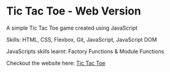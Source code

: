 # Tic Tac Toe - Web Version

A simple Tic Tac Toe game created using JavaScript

Skills: HTML, CSS, Flexbox, Git, JavaScript, JavaScript DOM

JavaScripts skills learnt: Factory Functions & Module Functions

Checkout the website here: [Tic Tac Toe](https://chiaration.github.io/web-tic-tac-toe/)
